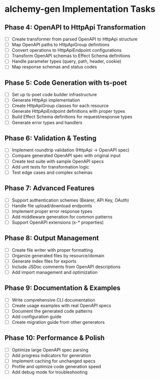 # alchemy-gen Implementation Tasks


## Phase 4: OpenAPI to HttpApi Transformation
- [ ] Create transformer from parsed OpenAPI to HttpApi structure
- [ ] Map OpenAPI paths to HttpApiGroup definitions
- [ ] Convert operations to HttpApiEndpoint configurations
- [ ] Transform OpenAPI schemas to Effect Schema definitions
- [ ] Handle parameter types (query, path, header, cookie)
- [ ] Map response schemas and status codes

## Phase 5: Code Generation with ts-poet
- [ ] Set up ts-poet code builder infrastructure
- [ ] Generate HttpApi implementation
- [ ] Create HttpApiGroup classes for each resource
- [ ] Generate HttpApiEndpoint definitions with proper types
- [ ] Build Effect Schema definitions for request/response types
- [ ] Generate error types and handlers

## Phase 6: Validation & Testing
- [ ] Implement roundtrip validation (HttpApi → OpenAPI spec)
- [ ] Compare generated OpenAPI spec with original input
- [ ] Create test suite with sample OpenAPI specs
- [ ] Add unit tests for transformation logic
- [ ] Test edge cases and complex schemas

## Phase 7: Advanced Features
- [ ] Support authentication schemes (Bearer, API Key, OAuth)
- [ ] Handle file upload/download endpoints
- [ ] Implement proper error response types
- [ ] Add middleware generation for common patterns
- [ ] Support OpenAPI extensions (x-* properties)

## Phase 8: Output Management
- [ ] Create file writer with proper formatting
- [ ] Organize generated files by resource/domain
- [ ] Generate index files for exports
- [ ] Include JSDoc comments from OpenAPI descriptions
- [ ] Add import management and optimization

## Phase 9: Documentation & Examples
- [ ] Write comprehensive CLI documentation
- [ ] Create usage examples with real OpenAPI specs
- [ ] Document the generated code patterns
- [ ] Add configuration guide
- [ ] Create migration guide from other generators

## Phase 10: Performance & Polish
- [ ] Optimize large OpenAPI spec parsing
- [ ] Add progress indicators for generation
- [ ] Implement caching for unchanged specs
- [ ] Profile and optimize code generation speed
- [ ] Add debug mode for troubleshooting
